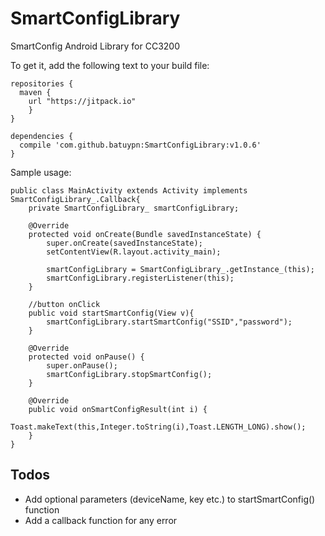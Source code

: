 # SmartConfigLibrary
SmartConfig Android Library for CC3200

To get it, add the following text to your build file:
```
repositories {
  maven {
    url "https://jitpack.io"
	}
}

dependencies {
  compile 'com.github.batuypn:SmartConfigLibrary:v1.0.6'
}
```

Sample usage:
```
public class MainActivity extends Activity implements SmartConfigLibrary_.Callback{
    private SmartConfigLibrary_ smartConfigLibrary;

    @Override
    protected void onCreate(Bundle savedInstanceState) {
        super.onCreate(savedInstanceState);
        setContentView(R.layout.activity_main);

        smartConfigLibrary = SmartConfigLibrary_.getInstance_(this);
        smartConfigLibrary.registerListener(this);
    }

    //button onClick
    public void startSmartConfig(View v){
        smartConfigLibrary.startSmartConfig("SSID","password");
    }

    @Override
    protected void onPause() {
        super.onPause();
        smartConfigLibrary.stopSmartConfig();
    }

    @Override
    public void onSmartConfigResult(int i) {
        Toast.makeText(this,Integer.toString(i),Toast.LENGTH_LONG).show();
    }
}
```
## Todos
- Add optional parameters (deviceName, key etc.) to startSmartConfig() function
- Add a callback function for any error
